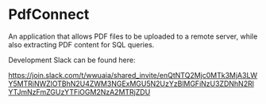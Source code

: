 # PdfConnect
An application that allows PDF files to be uploaded to a remote server, while also extracting PDF content for SQL queries.

Development Slack can be found here: 

https://join.slack.com/t/wwuaia/shared_invite/enQtNTQ2Mjc0MTk3MjA3LWY5MTRiNWZlOTBhN2U4ZWM3NGExMGU5N2UzYzBlMGFiNzU3ZDNhN2RlYTJmNzFmZGUzYTFiOGM2NzA2MTRjZDU
